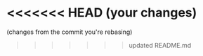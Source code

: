 <<<<<<< HEAD
(your changes)
=======
(changes from the commit you're rebasing)

> > > > > > > updated README.md
